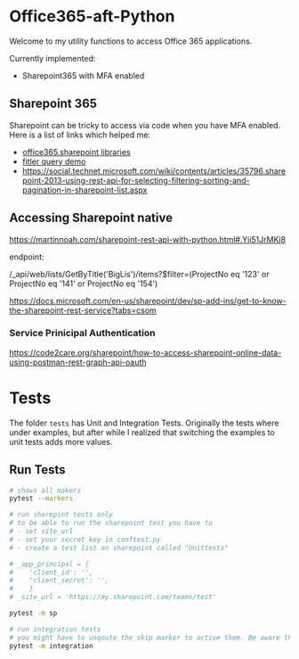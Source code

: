 # Office365-aft-Python
Welcome to my utility functions to access Office 365 applications.

Currently implemented:
 - Sharepoint365 with MFA enabled 

## Sharepoint 365 
Sharepoint can be tricky to access via code when you have MFA enabled. Here is a list of links which helped me:

- [office365.sharepoint libraries](
https://github.com/vgrem/Office365-REST-Python-Client)
- [fitler query demo](
https://github.com/vgrem/Office365-REST-Python-Client/issues/100)
- https://social.technet.microsoft.com/wiki/contents/articles/35796.sharepoint-2013-using-rest-api-for-selecting-filtering-sorting-and-pagination-in-sharepoint-list.aspx
## Accessing Sharepoint native
https://martinnoah.com/sharepoint-rest-api-with-python.html#.Yji51JrMKj8

endpoint: 

/_api/web/lists/GetByTitle('BigLis')/items?$filter=(ProjectNo eq '123' or ProjectNo eq '141' or ProjectNo eq '154')

https://docs.microsoft.com/en-us/sharepoint/dev/sp-add-ins/get-to-know-the-sharepoint-rest-service?tabs=csom

### Service Prinicipal Authentication
https://code2care.org/sharepoint/how-to-access-sharepoint-online-data-using-postman-rest-graph-api-oauth


# Tests
The folder `tests` has Unit and Integration Tests.
Originally the tests where under examples, but after while I realized that switching the examples to unit tests adds more values.


## Run Tests
```bash
# shows all makers
pytest --markers 

# run sharepint tests only
# to be able to run the sharepoint test you have to 
# - set site_url
# - set your secret key in conftest.py
# - create a test list on sharepoint called "Unittests"

# _app_principal = {    
#    'client_id': '',
#    'client_secret': '',
#    }
# _site_url = 'https://my.sharepoint.com/teams/test'

pytest -m sp

# run integration tests 
# you might have to unqoute the skip marker to active them. Be aware they actually write/delete test records.
pytest -m integration
```